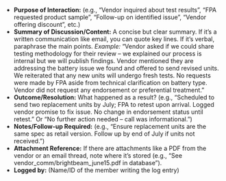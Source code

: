 - **Purpose of Interaction:** (e.g., “Vendor inquired about test results”, “FPA requested product sample”, “Follow-up on identified issue”, “Vendor offering discount”, etc.)  
- **Summary of Discussion/Content:** A concise but clear summary. If it’s a written communication like email, you can quote key lines. If it’s verbal, paraphrase the main points. _Example:_ “Vendor asked if we could share testing methodology for their review – we explained our process is internal but we will publish findings. Vendor mentioned they are addressing the battery issue we found and offered to send revised units. We reiterated that any new units will undergo fresh tests. No requests were made by FPA aside from technical clarification on battery type. Vendor did not request any endorsement or preferential treatment.”  
- **Outcome/Resolution:** What happened as a result? (e.g., “Scheduled to send two replacement units by July; FPA to retest upon arrival. Logged vendor promise to fix issue. No change in endorsement status until retest.” Or “No further action needed – call was informational.”)  
- **Notes/Follow-up Required:** (e.g., “Ensure replacement units are the same spec as retail version. Follow up by end of July if units not received.”)  
- **Attachment Reference:** If there are attachments like a PDF from the vendor or an email thread, note where it’s stored (e.g., “See vendor_comm/brightbeam_june15.pdf in database”).  
- **Logged by:** (Name/ID of the member writing the log entry)